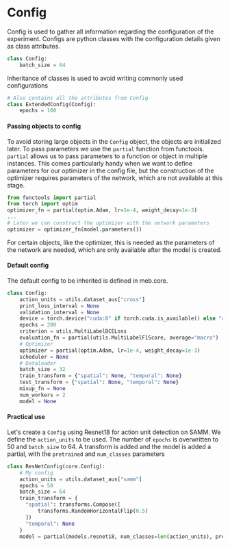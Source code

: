 # Config
Config is used to gather all information regarding the configuration of the experiment. Configs are python classes with the configuration details given as class attributes.

```python
class Config:
    batch_size = 64
```

Inheritance of classes is used to avoid writing commonly used configurations

```python
# Also contains all the attributes from Config
class ExtendedConfig(Config):
    epochs = 100
```
#### Passing objects to config
To avoid storing large objects in the `Config` object, the objects are initialized later. To pass parameters we use the `partial` function from functools. `partial` allows us to pass parameters to a function or object in multiple instances. This comes particularly handy when we want to define parameters for our optimizer in the config file, but the construction of the optimizer requires parameters of the network, which are not available at this stage. 

```python
from functools import partial
from torch import optim
optimizer_fn = partial(optim.Adam, lr=1e-4, weight_decay=1e-3)
...
# Later we can construct the optimizer with the network parameters
optimizer = optimizer_fn(model.parameters())
```

For certain objects, like the optimizer, this is needed as the parameters of the network are needed, which are only available after the model is created.

#### Default config
The default config to be inherited is defined in meb.core.

```python
class Config:
    action_units = utils.dataset_aus["cross"]
    print_loss_interval = None
    validation_interval = None
    device = torch.device("cuda:0" if torch.cuda.is_available() else "cpu")
    epochs = 200
    criterion = utils.MultiLabelBCELoss
    evaluation_fn = partial(utils.MultiLabelF1Score, average="macro")
    # Optimizer
    optimizer = partial(optim.Adam, lr=1e-4, weight_decay=1e-3)
    scheduler = None
    # Dataloader
    batch_size = 32
    train_transform = {"spatial": None, "temporal": None}
    test_transform = {"spatial": None, "temporal": None}
    mixup_fn = None
    num_workers = 2
    model = None
```
#### Practical use
Let's create a `Config` using Resnet18 for action unit detection on SAMM. We define the `action_units` to be used. The number of `epochs` is overwritten to 50 and `batch_size` to 64. A transform is added and the model is added a partial, with the `pretrained` and `num_classes` parameters

```python
class ResNetConfig(core.Config):
    # My config
    action_units = utils.dataset_aus["samm"]
    epochs = 50
    batch_size = 64
    train_transform = {
      "spatial": transforms.Compose([
          transforms.RandomHorizontalFlip(0.5)
      ])
      "temporal": None
    }
    model = partial(models.resnet18, num_classes=len(action_units), pretrained=True)
```
